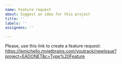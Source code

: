```yaml
---
name: Feature request
about: Suggest an idea for this project
title: ''
labels: ''
assignees: ''

---
```


Please, use this link to create a feature request: 
https://lemichello.myjetbrains.com/youtrack/newIssue?project=EADONET&c=Type%20Feature
